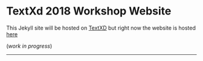 # TextXd 2018 Workshop Website

This Jekyll site will be hosted on [TextXD](http://www.textxd.org/) but right now the website is hosted [here](https://textxd.github.io)

(*work in progress*)

---

